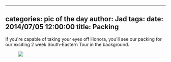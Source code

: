 
---
categories: pic of the day
author: Jad
tags: 
date: 2014/07/05 12:00:00
title: Packing
---
If you're capable of taking your eyes off Honora, you'll see our packing for our exciting 2 week South-Eastern Tour in the background.

<figure>
<img src="/img/2014/07/05/img_20140705_140557695_medium.jpg" />
<figcaption></figcaption>
</figure>
